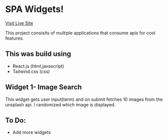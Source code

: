 # SPA Widgets! #
[Visit Live Site](https://nsikan-spa-widgets.netlify.app/)

This project consisits of multiple applications that consume apis for cool features.

## This was build using ##
* React.js (html,javascript)
* Tailwind.css (css)

## Widget 1- Image Search ##
This widget gets user input(term) and on submit fetches 10 images from the unsplash api. I randomized which image is displayed. 

## To Do: ##

* Add more widgets
